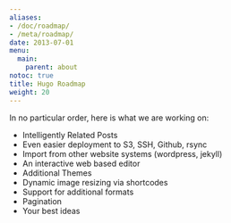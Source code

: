 ```yaml
---
aliases:
- /doc/roadmap/
- /meta/roadmap/
date: 2013-07-01
menu:
  main:
    parent: about
notoc: true
title: Hugo Roadmap
weight: 20
---
```


In no particular order, here is what we are working on:

 * Intelligently Related Posts
 * Even easier deployment to S3, SSH, Github, rsync
 * Import from other website systems (wordpress, jekyll)
 * An interactive web based editor
 * Additional Themes
 * Dynamic image resizing via shortcodes
 * Support for additional formats
 * Pagination
 * Your best ideas

